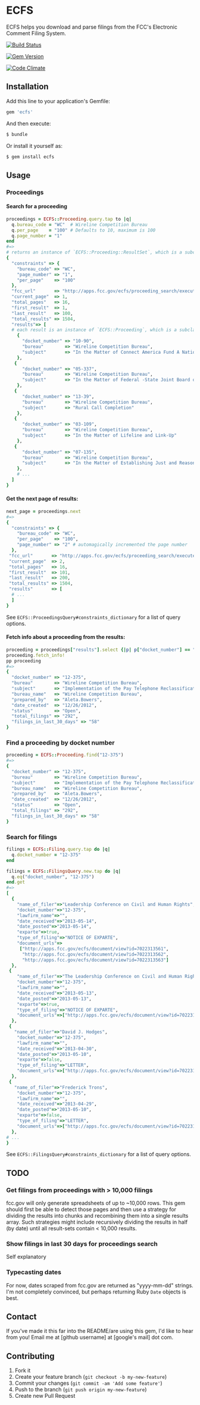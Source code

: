 # ECFS

ECFS helps you download and parse filings from the FCC's Electronic Comment Filing System.

[![Build Status](https://travis-ci.org/adelevie/ecfs.png?branch=master)](https://travis-ci.org/adelevie/ecfs)

[![Gem Version](https://badge.fury.io/rb/ecfs.png)](http://badge.fury.io/rb/ecfs)

[![Code Climate](https://codeclimate.com/github/adelevie/ecfs.png)](https://codeclimate.com/github/adelevie/ecfs)

## Installation

Add this line to your application's Gemfile:

```ruby
gem 'ecfs'
```

And then execute:

```sh
$ bundle
```

Or install it yourself as:

```sh
$ gem install ecfs
```

## Usage

### Proceedings

#### Search for a proceeding

```ruby
proceedings = ECFS::Proceeding.query.tap to |q|
  q.bureau_code = "WC"  # Wireline Competition Bureau
  q.per_page    = "100" # Defaults to 10, maximum is 100
  q.page_number = "1"
end
#=>
# returns an instance of `ECFS::Proceeding::ResultSet`, which is a subclass of `Hash`:
{
  "constraints" => {
    "bureau_code" => "WC", 
    "page_number" => "1", 
    "per_page"    => "100"
  },
  "fcc_url"       => "http://apps.fcc.gov/ecfs/proceeding_search/execute?bureauCode=WC&pageNumber=1&pageSize=100",
  "current_page"  => 1,
  "total_pages"   => 16,
  "first_result"  => 1,
  "last_result"   => 100,
  "total_results" => 1504,
  "results"=> [
  # each result is an instance of `ECFS::Proceeding`, which is a subclass of `Hash`
    {
      "docket_number" => "10-90",
      "bureau"        => "Wireline Competition Bureau",
      "subject"       => "In the Matter of Connect America Fund A National Brooadband Plan for Our Future High-Cost\r\nUniversal Service Support. ."
    },
   {
      "docket_number" => "05-337",
      "bureau"        => "Wireline Competition Bureau",
      "subject"       => "In the Matter of Federal -State Joint Board on Universal Service High-Cost Universal\r\nService Support.  .. ."
    },
   {
      "docket_number" => "13-39",
      "bureau"        => "Wireline Competition Bureau",
      "subject"       => "Rural Call Completion"
    },
   {
      "docket_number" => "03-109",
      "bureau"        => "Wireline Competition Bureau",
      "subject"       => "In the Matter of Lifeline and Link-Up"
    },
   {
      "docket_number" => "07-135",
      "bureau"        => "Wireline Competition Bureau",
      "subject"       => "In the Matter of Establishing Just and Reasonable Rates for Local Exchange Carriers. ."
    },
    # ...
  ]
}
```

#### Get the next page of results:

```ruby
next_page = proceedings.next
#=>
{
  "constraints" => {
    "bureau_code" => "WC",
    "per_page"    => "100",
    "page_number" => "2" # automagically incremented the page number
  },
 "fcc_url"       => "http://apps.fcc.gov/ecfs/proceeding_search/execute?bureauCode=WC&pageSize=100&pageNumber=2",
 "current_page"  => 2,
 "total_pages"   => 16,
 "first_result"  => 101,
 "last_result"   => 200,
 "total_results" => 1504,
 "results"       => [
  # ... 
  ]
}
```
See `ECFS::ProceedingsQuery#constraints_dictionary` for a list of query options.

#### Fetch info about a proceeding from the results:

```ruby
proceeding = proceedings["results"].select {|p| p["docket_number"] == "12-375"}.first
proceeding.fetch_info!
pp proceeding
#=>
{
  "docket_number" => "12-375",
  "bureau"        => "Wireline Competition Bureau",
  "subject"       => "Implementation of the Pay Telephone Reclassification and Compensation Provisions of the Telecommunications Act of 1996 et al.",
  "bureau_name"   => "Wireline Competition Bureau",
  "prepared_by"   => "Aleta.Bowers",
  "date_created"  => "12/26/2012",
  "status"        => "Open",
  "total_filings" => "292",
  "filings_in_last_30_days" => "58"
}
```

### Find a proceeding by docket number

```ruby
proceeding = ECFS::Proceeding.find("12-375")
#=>
{
  "docket_number" => "12-375",
  "bureau"        => "Wireline Competition Bureau",
  "subject"       => "Implementation of the Pay Telephone Reclassification and Compensation Provisions of the Telecommunications Act of 1996 et al.",
  "bureau_name"   => "Wireline Competition Bureau",
  "prepared_by"   => "Aleta.Bowers",
  "date_created"  => "12/26/2012",
  "status"        => "Open",
  "total_filings" => "292",
  "filings_in_last_30_days" => "58"
}
```

### Search for filings

```ruby
filings = ECFS::Filing.query.tap do |q|
  q.docket_number = "12-375" 
end

filings = ECFS::FilingsQuery.new.tap do |q|
  q.eq("docket_number", "12-375")
end.get
#=> 
[
  {
    "name_of_filer"=>"Leadership Conference on Civil and Human Rights",
    "docket_number"=>"12-375",
    "lawfirm_name"=>"",
    "date_received"=>"2013-05-14",
    "date_posted"=>"2013-05-14",
    "exparte"=>true,
    "type_of_filing"=>"NOTICE OF EXPARTE",
    "document_urls"=>
     ["http://apps.fcc.gov/ecfs/document/view?id=7022313561",
      "http://apps.fcc.gov/ecfs/document/view?id=7022313562",
      "http://apps.fcc.gov/ecfs/document/view?id=7022313563"]
  },
 {
    "name_of_filer"=>"The Leadership Conference on Civil and Human Rights",
    "docket_number"=>"12-375",
    "lawfirm_name"=>"",
    "date_received"=>"2013-05-13",
    "date_posted"=>"2013-05-13",
    "exparte"=>true,
    "type_of_filing"=>"NOTICE OF EXPARTE",
    "document_urls"=>["http://apps.fcc.gov/ecfs/document/view?id=7022313134"]
  },
 {
   "name_of_filer"=>"David J. Hodges",
    "docket_number"=>"12-375",
    "lawfirm_name"=>"",
    "date_received"=>"2013-04-30",
    "date_posted"=>"2013-05-10",
    "exparte"=>false,
    "type_of_filing"=>"LETTER",
    "document_urls"=>["http://apps.fcc.gov/ecfs/document/view?id=7022312052"]
  },
 {
   "name_of_filer"=>"Frederick Trons",
    "docket_number"=>"12-375",
    "lawfirm_name"=>"",
    "date_received"=>"2013-04-29",
    "date_posted"=>"2013-05-10",
    "exparte"=>false,
    "type_of_filing"=>"LETTER",
    "document_urls"=>["http://apps.fcc.gov/ecfs/document/view?id=7022312047"]
  },
# ...
}
```

See `ECFS::FilingsQuery#constraints_dictionary` for a list of query options.

## TODO

### Get filings from proceedings with > 10,000 filings

fcc.gov will only generate spreadsheets of up to ~10,000 rows. This gem should first be able to detect those pages and then use a strategy for dividing the results into chunks and recombining them into a single results array. Such strategies might include recursively dividing the results in half (by date) until all result-sets contain < 10,000 results.

### Show filings in last 30 days for proceedings search

Self explanatory

### Typecasting dates

For now, dates scraped from fcc.gov are returned as "yyyy-mm-dd" strings. I'm not completely convinced, but perhaps returning Ruby `Date` objects is best.

## Contact

If you've made it this far into the README/are using this gem, I'd like to hear from you! Email me at [github username] at [google's mail] dot com.

## Contributing

1. Fork it
2. Create your feature branch (`git checkout -b my-new-feature`)
3. Commit your changes (`git commit -am 'Add some feature'`)
4. Push to the branch (`git push origin my-new-feature`)
5. Create new Pull Request
